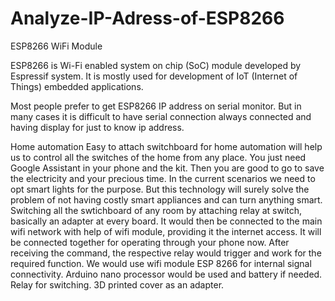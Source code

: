 # Analyze-IP-Adress-of-ESP8266
ESP8266 WiFi Module

ESP8266 is Wi-Fi enabled system on chip (SoC) module developed by Espressif system. It is mostly used for development of IoT (Internet of Things) embedded applications.

Most people prefer to get ESP8266 IP address on serial monitor. But in many cases it is difficult to have serial connection always connected and having display for just to know ip address.

Home automation
Easy to attach switchboard for home automation will help us to control all the switches of the home from any place. You just need Google Assistant in
your phone and the kit. Then you are good to go to save the electricity and your precious time. In the current scenarios we need to opt smart lights for the
purpose. But this technology will surely solve the problem of not having costly smart appliances and can turn anything smart.
Switching all the swtichboard of any room by attaching relay at switch, basically an adapter at every board. It would then be connected to the main wifi
network with help of wifi module, providing it the internet access. It will be connected together for operating through your phone now. 
After receiving the
command, the respective relay would trigger and work for the required function. We would use wifi module ESP 8266 for internal signal connectivity.
Arduino nano processor would be used and battery if needed.
Relay for switching.
3D printed cover as an adapter.
